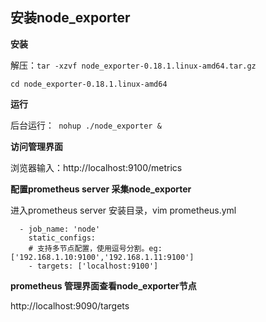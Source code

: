 
## 安装node_exporter

**安装**

解压：```tar -xzvf node_exporter-0.18.1.linux-amd64.tar.gz```

```cd node_exporter-0.18.1.linux-amd64```

**运行**

后台运行：``` nohup ./node_exporter &```

**访问管理界面**

浏览器输入：http://localhost:9100/metrics

**配置prometheus server 采集node_exporter**

进入prometheus server 安装目录，vim prometheus.yml
```
  - job_name: 'node'
    static_configs:
    # 支持多节点配置，使用逗号分割。eg: ['192.168.1.10:9100','192.168.1.11:9100']
    - targets: ['localhost:9100']
```

**prometheus 管理界面查看node_exporter节点**

http://localhost:9090/targets
